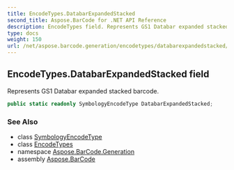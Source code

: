 ```yaml
---
title: EncodeTypes.DatabarExpandedStacked
second_title: Aspose.BarCode for .NET API Reference
description: EncodeTypes field. Represents GS1 Databar expanded stacked barcode
type: docs
weight: 150
url: /net/aspose.barcode.generation/encodetypes/databarexpandedstacked/
---
```

## EncodeTypes.DatabarExpandedStacked field

Represents GS1 Databar expanded stacked barcode.

```csharp
public static readonly SymbologyEncodeType DatabarExpandedStacked;
```

### See Also

* class [SymbologyEncodeType](../../symbologyencodetype/)
* class [EncodeTypes](../)
* namespace [Aspose.BarCode.Generation](../../encodetypes/)
* assembly [Aspose.BarCode](../../../)


